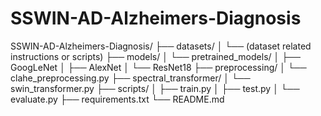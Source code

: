 # SSWIN-AD-Alzheimers-Diagnosis
SSWIN-AD-Alzheimers-Diagnosis/
├── datasets/
│   └── (dataset related instructions or scripts)
├── models/
│   └── pretrained_models/
│       ├── GoogLeNet
│       ├── AlexNet
│       └── ResNet18
├── preprocessing/
│   └── clahe_preprocessing.py
├── spectral_transformer/
│   └── swin_transformer.py
├── scripts/
│   ├── train.py
│   ├── test.py
│   └── evaluate.py
├── requirements.txt
└── README.md
